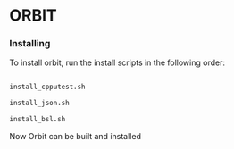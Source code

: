 # ORBIT

### Installing

To install orbit, run the install scripts in the following order:

```bash

install_cpputest.sh

install_json.sh

install_bsl.sh

```

Now Orbit can be built and installed